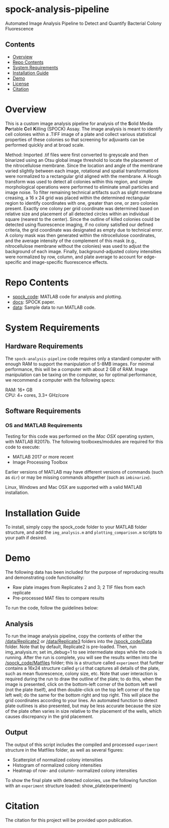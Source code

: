 # spock-analysis-pipeline

Automated Image Analysis Pipeline to Detect and Quantify Bacterial Colony Fluorescence

## Contents

- [Overview](#overview)
- [Repo Contents](#repo-contents)
- [System Requirements](#system-requirements)
- [Installation Guide](#installation-guide)
- [Demo](#demo)
- [License](./LICENSE)
- [Citation](#citation)

# Overview

This is a custom image analysis pipeline for analysis of the **S**olid Media **Po**rtable **C**ell **K**illing (SPOCK) Assay. The image analysis is meant to identify cell colonies within a .TIFF image of a plate and collect various statistical properties of these colonies so that screening for adjuvants can be performed quickly and at broad scale.

Method:
Imported .tif files were first converted to greyscale and then binarized using an Otsu global image threshold to locate the placement of the nitrocellulose membrane. Since the location and angle of the membrane varied slightly between each image, rotational and spatial transformations were normalized to a rectangular grid aligned with the membrane. A Hough transform was used to detect all colonies within this region, and simple morphological operations were performed to eliminate small particles and image noise. To filter remaining technical artifacts such as slight membrane creasing, a 16 x 24 grid was placed within the determined rectangular region to identify coordinates with one, greater than one, or zero colonies present. Exactly one colony per grid coordinate was determined based on relative size and placement of all detected circles within an individual square (nearest to the center). Since the outline of killed colonies could be detected using fluorescence imaging, if no colony satisfied our defined criteria, the grid coordinate was designated as empty due to technical error. A colony mask was then generated within the nitrocellulose coordinates, and the average intensity of the complement of this mask (e.g., nitrocellulose membrane without the colonies) was used to adjust the background of each image. Finally, background-adjusted colony intensities were normalized by row, column, and plate average to account for edge-specific and image-specific fluorescence effects.

# Repo Contents

- [spock_code](./spock_code): MATLAB code for analysis and plotting.
- [docs](./docs): SPOCK paper.
- [data](./data): Sample data to run MATLAB code.

# System Requirements

## Hardware Requirements

The `spock-analysis-pipeline` code requires only a standard computer with enough RAM to support the manipulation of 5-8MB images. For minimal performance, this will be a computer with about 2 GB of RAM. Image manipulation can be taxing on the computer, so for optimal performance, we recommend a computer with the following specs:

RAM: 16+ GB  
CPU: 4+ cores, 3.3+ GHz/core

## Software Requirements

### OS and MATLAB Requirements

Testing for this code was performed on the *Mac OSX* operating system, with MATLAB R2017b. The following toolboxes/modules are required for this code to execute:
- MATLAB 2017 or more recent
- Image Processing Toolbox

Earlier versions of MATLAB may have different versions of commands (such as `dir`) or may be missing commands altogether (such as `imbinarize`).

Linux, Windows and Mac OSX are supported with a valid MATLAB installation.

# Installation Guide

To install, simply copy the spock_code folder to your MATLAB folder structure, and add the `img_analysis.m` and `plotting_comparison.m` scripts to your path if desired.

# Demo

The following data has been included for the purpose of reproducing results and demonstrating code functionality:
- Raw plate images from Replicates 2 and 3; 2 TIF files from each replicate
- Pre-processed MAT files to compare results

To run the code, follow the guidelines below:
## Analysis

To run the image analysis pipeline, copy the contents of either the [/data/Replicate2](./data/Replicate2) or [/data/Replicate3](./data/Replicate3) folders into the [/spock_code/Data](./spock_code/Data) folder. Note that by default, Replicate2 is pre-loaded. Then, run img_analysis.m; set im_debug=1 to see intermediate steps while the code is running. After the run is complete, you will see the results written into the [/spock_code/Matfiles](./spock_code/Matfiles) folder; this is a structure called `experiment` that further contains a 16x24 structure called `grid` that captures all details of the plate, such as mean fluorescence, colony size, etc. Note that user interaction is required during the run to draw the outline of the plate; to do this, when the image is presented, click on the bottom-left corner of the bottom left well (not the plate itself), and then double-click on the top left corner of the top left well; do the same for the bottom right and top right. This will place the grid coordinates according to your lines. An automated function to detect plate outlines is also presented, but may be less accurate because the size of the plate often varies in size relative to the placement of the wells, which causes discrepancy in the grid placement.

## Output
The output of this script includes the compiled and processed `experiment` structure in the Matfiles folder, as well as several figures:
- Scatterplot of normalized colony intensities
- Histogram of normalized colony intensities
- Heatmap of row- and column- normalized colony intensities

To show the final plate with detected colonies, use the following function with an `experiment` structure loaded:
  show_plate(experiment)

# Citation
The citation for this project will be provided upon publication. 
